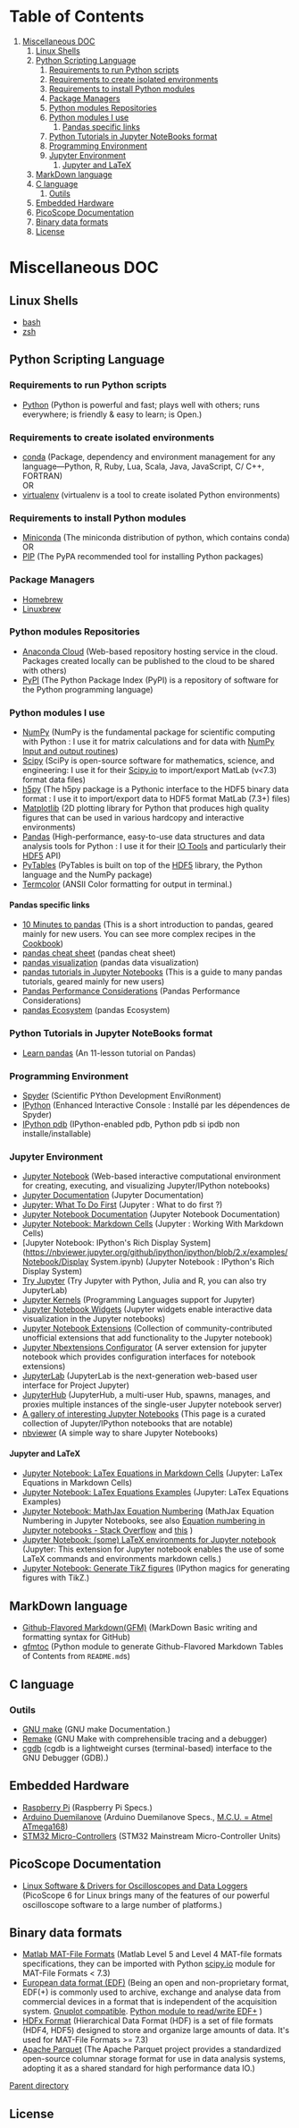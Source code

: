 # Table of Contents

1. [Miscellaneous DOC](#miscellaneous-doc)
    1. [Linux Shells](#linux-shells)
    2. [Python Scripting Language](#python-scripting-language)
        1. [Requirements to run Python scripts](#requirements-to-run-python-scripts)
        2. [Requirements to create isolated environments](#requirements-to-create-isolated-environments)
        3. [Requirements to install Python modules](#requirements-to-install-python-modules)
        4. [Package Managers](#package-managers)
        5. [Python modules Repositories](#python-modules-repositories)
        6. [Python modules I use](#python-modules-i-use)
            1. [Pandas specific links](#pandas-specific-links)
        6. [Python Tutorials in Jupyter NoteBooks format](#python-tutorials-in-jupyter-notebooks-format)
        7. [Programming Environment](#programming-environment)
        8. [Jupyter Environment](#jupyter-environment)
            1. [Jupyter and LaTeX](#jupyter-and-latex)
    2. [MarkDown language](#markdown-language)
    3. [C language](#c-language)
        1. [Outils](#outils)
    3. [Embedded Hardware](#embedded-hardware)
    4. [PicoScope Documentation](#picoscope-documentation)
    5. [Binary data formats](#binary-data-formats)
    6. [License](#license)

# Miscellaneous DOC

## Linux Shells

* [bash](https://gnu.org/software/bash/)
* [zsh](http://zsh.sf.net)

##  Python Scripting Language

### Requirements to run Python scripts

* [Python](https://python.org) (Python is powerful and fast; plays well with others; runs everywhere; is friendly & easy to learn; is Open.)

### Requirements to create isolated environments

* [conda](https://conda.io) (Package, dependency and environment management for any language—Python, R, Ruby, Lua, Scala, Java, JavaScript, C/ C++, FORTRAN)  
OR  
* [virtualenv](https://virtualenv.pypa.io) (virtualenv is a tool to create isolated Python environments)

### Requirements to install Python modules

* [Miniconda](https://conda.io/miniconda.html) (The miniconda distribution of python, which contains conda)  
OR  
* [PIP](https://pip.pypa.io) (The PyPA recommended tool for installing Python packages)

### Package Managers

* [Homebrew](https://brew.sh)
* [Linuxbrew](http://linuxbrew.sh)

### Python modules Repositories

* [Anaconda Cloud](https://anaconda.org/search) (Web-based repository hosting service in the cloud. Packages created locally can be published to the cloud to be shared with others)
* [PyPI](https://pypi.org) (The Python Package Index (PyPI) is a repository of software for the Python programming language)

### Python modules I use

* [NumPy](http://numpy.org) (NumPy is the fundamental package for scientific computing with Python : I use it for matrix calculations and for data with [NumPy Input and output routines](https://docs.scipy.org/doc/numpy/reference/routines.io.html))
* [Scipy](http://scipy.org/about.html) (SciPy is open-source software for mathematics, science, and engineering: I use it for their [Scipy.io](https://docs.scipy.org/doc/scipy/reference/io.html) to import/export MatLab (v<7.3) format data files)
* [h5py](http://docs.h5py.org/) (The h5py package is a Pythonic interface to the HDF5 binary data format : I use it to import/export data to HDF5 format MatLab (7.3+) files)
* [Matplotlib](https://matplotlib.org) (2D plotting library for Python that produces high quality figures that can be used in various hardcopy and interactive environments)
* [Pandas](http://pandas.pydata.org) (High-performance, easy-to-use data structures and data analysis tools for Python : I use it for their [IO Tools](http://pandas.pydata.org/pandas-docs/stable/io.html) and particularly their [HDF5](http://pandas.pydata.org/pandas-docs/stable/io.html#io-hdf5) API)
* [PyTables](http://www.pytables.org/usersguide/installation.html) (PyTables is built on top of the [HDF5](http://www.pytables.org/FAQ.html#why-hdf5) library, the Python language and the NumPy package)
* [Termcolor](https://pypi.python.org/pypi/termcolor) (ANSII Color formatting for output in terminal.)

#### Pandas specific links

* [10 Minutes to pandas](http://pandas.pydata.org/pandas-docs/stable/10min.html) (This is a short introduction to pandas, geared mainly for new users. You can see more complex recipes in the [Cookbook](http://pandas.pydata.org/pandas-docs/stable/cookbook.html#cookbook))
* [pandas cheat sheet](http://pandas.pydata.org/Pandas_Cheat_Sheet.pdf) (pandas cheat sheet)
* [pandas visualization](http://pandas.pydata.org/pandas-docs/stable/visualization.html) (pandas data visualization)
* [pandas tutorials in Jupyter Notebooks](http://pandas.pydata.org/pandas-docs/stable/tutorials.html) (This is a guide to many pandas tutorials, geared mainly for new users)
* [Pandas Performance Considerations](http://pandas.pydata.org/pandas-docs/stable/io.html#io-perf) (Pandas Performance Considerations)
* [pandas Ecosystem](http://pandas.pydata.org/pandas-docs/stable/ecosystem.html) (pandas Ecosystem)

### Python Tutorials in Jupyter NoteBooks format

* [Learn pandas](https://bitbucket.org/hrojas/learn-pandas) (An 11-lesson tutorial on Pandas)

### Programming Environment

* [Spyder](https://pypi.python.org/pypi/spyder) (Scientific PYthon Development EnviRonment)
* [IPython](https://ipython.org) (Enhanced Interactive Console : Installé par les dépendences de Spyder)
* [IPython pdb](https://pypi.python.org/pypi/ipdb) (IPython-enabled pdb, Python pdb si ipdb non installe/installable)

### Jupyter Environment

* [Jupyter Notebook](https://jupyter.org) (Web-based interactive computational environment for creating, executing, and visualizing Jupyter/IPython notebooks)
* [Jupyter Documentation](https://jupyter.readthedocs.io/) (Jupyter Documentation)
* [Jupyter: What To Do First](https://jupyter.readthedocs.io/en/latest/projects/content-projects.html) (Jupyter : What to do first ?)
* [Jupyter Notebook Documentation](https://jupyter-notebook.readthedocs.io/) (Jupyter Notebook Documentation)
* [Jupyter Notebook: Markdown Cells](https://jupyter-notebook.readthedocs.io/en/stable/examples/Notebook/Working%20With%20Markdown%20Cells.html) (Jupyter : Working With Markdown Cells)
* [Jupyter Notebook: IPython's Rich Display System](https://nbviewer.jupyter.org/github/ipython/ipython/blob/2.x/examples/Notebook/Display System.ipynb) (Jupyter Notebook : IPython's Rich Display System)
* [Try Jupyter](https://jupyter.org/try) (Try Jupyter with Python, Julia and R, you can also try JupyterLab)
* [Jupyter Kernels](https://github.com/jupyter/jupyter/wiki/Jupyter-kernels) (Programming Languages support for Jupyter)
* [Jupyter Notebook Widgets](https://jupyter.org/widgets) (Jupyter widgets enable interactive data visualization in the Jupyter notebooks)
* [Jupyter Notebook Extensions](https://jupyter-contrib-nbextensions.readthedocs.io) (Collection of community-contributed unofficial extensions that add functionality to the Jupyter notebook)
* [Jupyter Nbextensions Configurator](https://github.com/Jupyter-contrib/jupyter_nbextensions_configurator) (A server extension for jupyter notebook which provides configuration interfaces for notebook extensions)
* [JupyterLab](http://jupyterlab.readthedocs.io) (JupyterLab is the next-generation web-based user interface for Project Jupyter)
* [JupyterHub](http://jupyterhub.readthedocs.io) (JupyterHub, a multi-user Hub, spawns, manages, and proxies multiple instances of the single-user Jupyter notebook server)  
* [A gallery of interesting Jupyter Notebooks](https://github.com/jupyter/jupyter/wiki/A-gallery-of-interesting-Jupyter-Notebooks) (This page is a curated collection of Jupyter/IPython notebooks that are notable)
* [nbviewer](https://nbviewer.jupyter.org) (A simple way to share Jupyter Notebooks)

#### Jupyter and LaTeX

* [Jupyter Notebook: LaTex Equations in Markdown Cells](https://jupyter-notebook.readthedocs.io/en/stable/examples/Notebook/Working%20With%20Markdown%20Cells.html#LaTeX-equations) (Jupyter: LaTex Equations in Markdown Cells)
* [Jupyter Notebook: LaTex Equations Examples](https://jupyter-notebook.readthedocs.io/en/stable/examples/Notebook/Typesetting%20Equations.html) (Jupyter: LaTex Equations Examples)
* [Jupyter Notebook: MathJax Equation Numbering](https://github.com/ipython-contrib/jupyter_contrib_nbextensions/tree/master/src/jupyter_contrib_nbextensions/nbextensions/equation-numbering) (MathJax Equation Numbering in Jupyter Notebooks, see also [Equation numbering in Jupyter notebooks - Stack Overflow](https://stackoverflow.com/questions/41241984/equation-numbering-in-jupyter-notebooks/42940005#42940005) and [this](https://github.com/ipython-contrib/jupyter_contrib_nbextensions/issues/1312) )
* [Jupyter Notebook: (some) LaTeX environments for Jupyter notebook](https://jupyter-contrib-nbextensions.readthedocs.io/en/latest/nbextensions/latex_envs/) (Jupyter: This extension for Jupyter notebook enables the use of some LaTeX commands and environments markdown cells.)
* [Jupyter Notebook: Generate TikZ figures](https://github.com/mkrphys/ipython-tikzmagic) (IPython magics for generating figures with TikZ.)

<!--
* [Dask DataFrame](http://dask.pydata.org/en/latest/dataframe-overview.html) (Parallel computing with task scheduling: Dynamic task scheduling + “Big Data” collections: A Dask DataFrame is a large parallel dataframe composed of many smaller Pandas dataframes, split along the index.)
* [pyarrow](https://arrow.apache.org/docs/python/parquet.html) (The Apache Parquet project provides a standardized open-source columnar storage format for use in data analysis systems, adopting it as a shared standard for high performance data IO.)
* [Paratext](https://github.com/wiseio/paratext) (Facultif pour l'instant: library to read text files in parallel on multi-core machines)
* [PyPy](https://pypy.org/) (**Speed:** thanks to its Just-in-Time compiler, Python programs often run [faster](http://speed.pypy.org/) on PyPy.)
-->

## MarkDown language

* [Github-Flavored Markdown(GFM)](https://help.github.com/articles/basic-writing-and-formatting-syntax/) (MarkDown Basic writing and formatting syntax for GitHub)
* [gfmtoc](https://pypi.org/project/gfmtoc) (Python module to generate Github-Flavored Markdown Tables of Contents from `README.md`s)

## C language

### Outils

* [GNU make](https://www.gnu.org/software/make/manual/html_node/) (GNU make Documentation.)
* [Remake](https://github.com/rocky/remake/wiki) (GNU Make with comprehensible tracing and a debugger)
* [cgdb](https://cgdb.github.io/) (cgdb is a lightweight curses (terminal-based) interface to the GNU Debugger (GDB).)

## Embedded Hardware

* [Raspberry Pi](https://en.wikipedia.org/wiki/Raspberry_Pi#Specifications) (Raspberry Pi Specs.)
* [Arduino Duemilanove](https://www.arduino.cc/en/Main/ArduinoBoardDuemilanove) (Arduino Duemilanove Specs., [M.C.U. = Atmel ATmega168](http://www.microchip.com/wwwproducts/en/ATmega168))
* [STM32 Micro-Controllers](http://www.st.com/en/microcontrollers/stm32-mainstream-mcus.html?querycriteria=productId=SC2155) (STM32 Mainstream Micro-Controller Units)

## PicoScope Documentation

* [Linux Software & Drivers for Oscilloscopes and Data Loggers](https://www.picotech.com/linux) (PicoScope 6 for Linux brings many of the features of our powerful oscilloscope software to a large number of platforms.)

## Binary data formats

* [Matlab MAT-File Formats](https://www.mathworks.com/help/pdf_doc/matlab/matfile_format.pdf) (Matlab Level 5 and Level 4 MAT-file formats specifications, they can be imported with Python [scipy.io](https://docs.scipy.org/doc/scipy/reference/io.html) module for MAT-File Formats < 7.3)
* [European data format (EDF)](http://www.edfplus.info/specs/) (Being an open and non-proprietary format, EDF(+) is commonly used to archive, exchange and analyse data from commercial devices in a format that is independent of the acquisition system. [Gnuplot compatible](http://gnuplot.sourceforge.net/docs_5.0/gnuplot.pdf#section*.136). [Python module to read/write EDF+](https://pypi.python.org/pypi/pyEDFlib) )
* [HDFx Format](https://en.wikipedia.org/wiki/Hierarchical_Data_Format) (Hierarchical Data Format (HDF) is a set of file formats (HDF4, HDF5) designed to store and organize large amounts of data. It's used for MAT-File Formats >= 7.3)
* [Apache Parquet](https://en.wikipedia.org/wiki/Apache_Parquet) (The Apache Parquet project provides a standardized open-source columnar storage format for use in data analysis systems, adopting it as a shared standard for high performance data IO.)

[Parent directory](..)

## License

